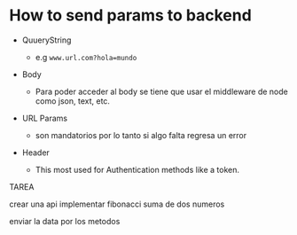 # How to send params to backend

- QuueryString
  - e.g
    `www.url.com?hola=mundo`

- Body
  - Para poder acceder al body se tiene que usar el middleware de node como json, text, etc.
  
- URL Params
  - son mandatorios por lo tanto si algo falta regresa un error
  
- Header
  - This most used for Authentication methods like a token.

TAREA

crear una api 
implementar fibonacci
suma de dos numeros 

enviar la data por los metodos